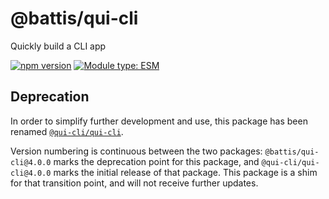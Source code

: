 # @battis/qui-cli

Quickly build a CLI app

[![npm version](https://badge.fury.io/js/@battis%2Fqui-cli.svg)](https://npmjs.com/packages/@battis/qui-cli)
[![Module type: ESM](https://img.shields.io/badge/module%20type-esm-brightgreen)](https://nodejs.org/api/esm.html)

## Deprecation

In order to simplify further development and use, this package has been renamed [`@qui-cli/qui-cli`](https://npmjs.com/packages/@qui-cli/qui-cli).

Version numbering is continuous between the two packages: `@battis/qui-cli@4.0.0` marks the deprecation point for this package, and `@qui-cli/qui-cli@4.0.0` marks the initial release of that package. This package is a shim for that transition point, and will not receive further updates.

